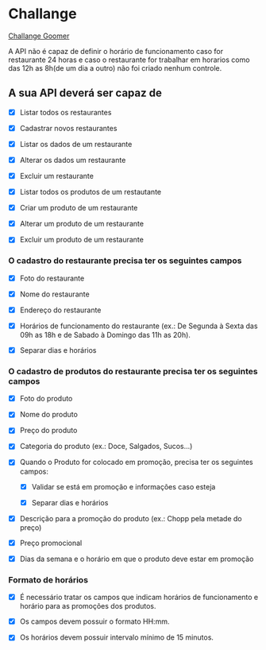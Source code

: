 # Challange

[Challange Goomer](https://github.com/goomerdev/job-dev-backend-interview)

A API não é capaz de definir o horário de funcionamento caso for restaurante 24 horas e caso o restaurante for trabalhar em horarios como das 12h as 8h(de um dia a outro) não foi criado nenhum controle.
## A sua API deverá ser capaz de

- [x] Listar todos os restaurantes

- [x] Cadastrar novos restaurantes

- [x] Listar os dados de um restaurante

- [x] Alterar os dados um restaurante

- [x] Excluir um restaurante

- [x] Listar todos os produtos de um restautante

- [x] Criar um produto de um restaurante

- [x] Alterar um produto de um restaurante

- [x] Excluir um produto de um restaurante

### O cadastro do restaurante precisa ter os seguintes campos

- [x] Foto do restaurante

- [x] Nome do restaurante

- [x] Endereço do restaurante

- [x] Horários de funcionamento do restaurante (ex.: De Segunda à Sexta das 09h as 18h e de Sabado à Domingo das 11h as 20h).

- [x] Separar dias e horários

### O cadastro de produtos do restaurante precisa ter os seguintes campos

- [x] Foto do produto

- [x] Nome do produto

- [x] Preço do produto

- [x] Categoria do produto (ex.: Doce, Salgados, Sucos...)

- [x] Quando o Produto for colocado em promoção, precisa ter os seguintes campos:

  - [x] Validar se está em promoção e informações caso esteja

  - [x] Separar dias e horários

- [x] Descrição para a promoção do produto (ex.: Chopp pela metade do preço)

- [x] Preço promocional

- [x] Dias da semana e o horário em que o produto deve estar em promoção

### Formato de horários

- [x] É necessário tratar os campos que indicam horários de funcionamento e horário para as promoções dos produtos.

- [x] Os campos devem possuir o formato HH:mm.

- [x] Os horários devem possuir intervalo mínimo de 15 minutos.
